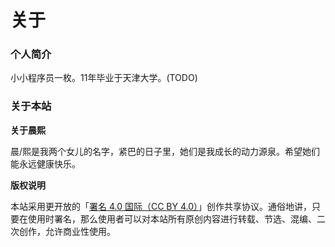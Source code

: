 # 关于



### 个人简介

小小程序员一枚。11年毕业于天津大学。(TODO)

### 关于本站

**关于晨熙**

晨/熙是我两个女儿的名字，紧巴的日子里，她们是我成长的动力源泉。希望她们能永远健康快乐。


**版权说明**

本站采用更开放的「[署名 4.0 国际（CC BY 4.0）](https://creativecommons.org/licenses/by/4.0/deed.zh)」创作共享协议。通俗地讲，只要在使用时署名，那么使用者可以对本站所有原创内容进行转载、节选、混编、二次创作，允许商业性使用。
